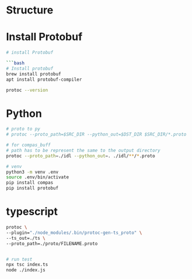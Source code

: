 # Structure


# Install Protobuf
```bash
# install Protobuf

```bash
# Install protobuf
brew install protobuf
apt install protobuf-compiler

protoc --version
```

# Python

```bash
# proto to py
# protoc --proto_path=$SRC_DIR --python_out=$DST_DIR $SRC_DIR/*.proto

# for compas_buff
# path has to be represent the same to the output directory
protoc --proto_path=./idl --python_out=. ./idl/**/*.proto
```

```bash
# venv
python3 -m venv .env 
source .env/bin/activate
pip install compas
pip install protobuf
```

# typescript

```bash
protoc \
--plugin="./node_modules/.bin/protoc-gen-ts_proto" \
--ts_out=./ts \
--proto_path=./proto/FILENAME.proto


# run test
npx tsc index.ts
node ./index.js
